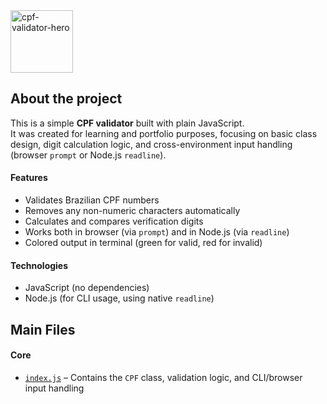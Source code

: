 <img height="100" alt="cpf-validator-hero" src="https://github.com/user-attachments/assets/75fa5e93-d016-436a-bc47-4b80c2e3bf30" />

## About the project

This is a simple **CPF validator** built with plain JavaScript.  
It was created for learning and portfolio purposes, focusing on basic class design, digit calculation logic, and cross-environment input handling (browser `prompt` or Node.js `readline`).  

#### Features

- Validates Brazilian CPF numbers  
- Removes any non-numeric characters automatically  
- Calculates and compares verification digits  
- Works both in browser (via `prompt`) and in Node.js (via `readline`)  
- Colored output in terminal (green for valid, red for invalid)  

#### Technologies

- JavaScript (no dependencies)  
- Node.js (for CLI usage, using native `readline`)  

## Main Files

#### Core

- [`index.js`](index.js) – Contains the `CPF` class, validation logic, and CLI/browser input handling  
